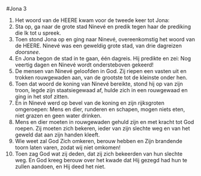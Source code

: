 #Jona 3
1. Het woord van de HEERE kwam voor de tweede keer tot Jona:
2. Sta op, ga naar de grote stad Ninevé en predik tegen haar de prediking die Ik tot u spreek.
3. Toen stond Jona op en ging naar Ninevé, overeenkomstig het woord van de HEERE. Ninevé was een geweldig grote stad, van drie dagreizen *doorsnee*.
4. En Jona begon de stad in te gaan, één dagreis. Hij predikte en zei: Nog veertig dagen en Ninevé wordt ondersteboven gekeerd!
5. De mensen van Ninevé geloofden in God. Zij riepen een vasten uit en trokken rouwgewaden aan, van de grootste tot de kleinste onder hen.
6. Toen dat woord de koning van Ninevé bereikte, stond hij op van zijn troon, legde zijn staatsiegewaad af, hulde zich in een rouwgewaad en ging in het stof zitten.
7. En in Ninevé werd op bevel van de koning en zijn *rijks*groten omgeroepen: Mens en dier, runderen en schapen, mogen niets eten, niet grazen en geen water drinken.
8. Mens en dier moeten in rouwgewaden gehuld zijn en met kracht tot God roepen. Zij moeten zich bekeren, ieder van zijn slechte weg en van het geweld dat aan zijn handen kleeft.
9. Wie weet zal God Zich omkeren, berouw hebben en Zijn brandende toorn laten varen, zodat wij niet omkomen!
10. Toen zag God wat zij deden, dat zij zich bekeerden van hun slechte weg. En God kreeg berouw over het kwade dat Hij gezegd had hun te zullen aandoen, en Hij deed het niet.
